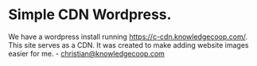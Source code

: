 # Simple CDN Wordpress.

We have a wordpress install running https://c-cdn.knowledgecoop.com/.
<br/> This site serves as a CDN.
It was created to make adding website images easier for me. - christian@knowledgecoop.com 
